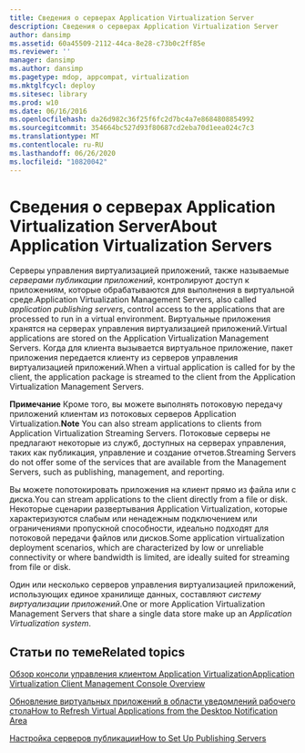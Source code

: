 ```yaml
---
title: Сведения о серверах Application Virtualization Server
description: Сведения о серверах Application Virtualization Server
author: dansimp
ms.assetid: 60a45509-2112-44ca-8e28-c73b0c2ff85e
ms.reviewer: ''
manager: dansimp
ms.author: dansimp
ms.pagetype: mdop, appcompat, virtualization
ms.mktglfcycl: deploy
ms.sitesec: library
ms.prod: w10
ms.date: 06/16/2016
ms.openlocfilehash: da26d982c36f25f6fc2d7bc4a7e8684808854992
ms.sourcegitcommit: 354664bc527d93f80687cd2eba70d1eea024c7c3
ms.translationtype: MT
ms.contentlocale: ru-RU
ms.lasthandoff: 06/26/2020
ms.locfileid: "10820042"
---
```

# <span data-ttu-id="8e54f-103">Сведения о серверах Application Virtualization Server</span><span class="sxs-lookup"><span data-stu-id="8e54f-103">About Application Virtualization Servers</span></span>


<span data-ttu-id="8e54f-104">Серверы управления виртуализацией приложений, также называемые *серверами публикации приложений*, контролируют доступ к приложениям, которые обрабатываются для выполнения в виртуальной среде.</span><span class="sxs-lookup"><span data-stu-id="8e54f-104">Application Virtualization Management Servers, also called *application publishing servers*, control access to the applications that are processed to run in a virtual environment.</span></span> <span data-ttu-id="8e54f-105">Виртуальные приложения хранятся на серверах управления виртуализацией приложений.</span><span class="sxs-lookup"><span data-stu-id="8e54f-105">Virtual applications are stored on the Application Virtualization Management Servers.</span></span> <span data-ttu-id="8e54f-106">Когда для клиента вызывается виртуальное приложение, пакет приложения передается клиенту из серверов управления виртуализацией приложений.</span><span class="sxs-lookup"><span data-stu-id="8e54f-106">When a virtual application is called for by the client, the application package is streamed to the client from the Application Virtualization Management Servers.</span></span>

<span data-ttu-id="8e54f-107">**Примечание**  Кроме того, вы можете выполнять потоковую передачу приложений клиентам из потоковых серверов Application Virtualization.</span><span class="sxs-lookup"><span data-stu-id="8e54f-107">**Note** You can also stream applications to clients from Application Virtualization Streaming Servers.</span></span> <span data-ttu-id="8e54f-108">Потоковые серверы не предлагают некоторые из служб, доступных на серверах управления, таких как публикация, управление и создание отчетов.</span><span class="sxs-lookup"><span data-stu-id="8e54f-108">Streaming Servers do not offer some of the services that are available from the Management Servers, such as publishing, management, and reporting.</span></span>

<span data-ttu-id="8e54f-109">Вы можете попотокировать приложения на клиент прямо из файла или с диска.</span><span class="sxs-lookup"><span data-stu-id="8e54f-109">You can stream applications to the client directly from a file or disk.</span></span> <span data-ttu-id="8e54f-110">Некоторые сценарии развертывания Application Virtualization, которые характеризуются слабым или ненадежным подключением или ограничениями пропускной способности, идеально подходят для потоковой передачи файлов или дисков.</span><span class="sxs-lookup"><span data-stu-id="8e54f-110">Some application virtualization deployment scenarios, which are characterized by low or unreliable connectivity or where bandwidth is limited, are ideally suited for streaming from file or disk.</span></span>

 

<span data-ttu-id="8e54f-111">Один или несколько серверов управления виртуализацией приложений, использующих единое хранилище данных, составляют *систему виртуализации приложений*.</span><span class="sxs-lookup"><span data-stu-id="8e54f-111">One or more Application Virtualization Management Servers that share a single data store make up an *Application Virtualization system*.</span></span>

## <span data-ttu-id="8e54f-112">Статьи по теме</span><span class="sxs-lookup"><span data-stu-id="8e54f-112">Related topics</span></span>


[<span data-ttu-id="8e54f-113">Обзор консоли управления клиентом Application Virtualization</span><span class="sxs-lookup"><span data-stu-id="8e54f-113">Application Virtualization Client Management Console Overview</span></span>](application-virtualization-client-management-console-overview.md)

[<span data-ttu-id="8e54f-114">Обновление виртуальных приложений в области уведомлений рабочего стола</span><span class="sxs-lookup"><span data-stu-id="8e54f-114">How to Refresh Virtual Applications from the Desktop Notification Area</span></span>](how-to-refresh-virtual-applications-from-the-desktop-notification-area.md)

[<span data-ttu-id="8e54f-115">Настройка серверов публикации</span><span class="sxs-lookup"><span data-stu-id="8e54f-115">How to Set Up Publishing Servers</span></span>](how-to-set-up-publishing-servers.md)

 

 





